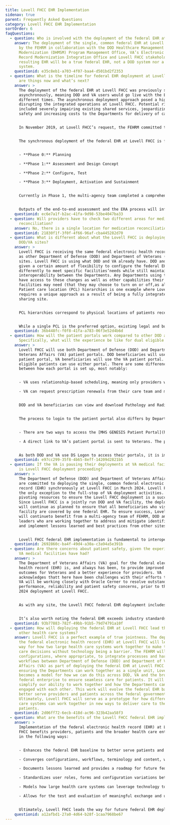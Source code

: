 ```yaml
---
title: Lovell FHCC EHR Implementation
sidenav: true
parent: Frequently Asked Questions
category: Lovell FHCC EHR Implementation
sortOrder: 6
faqQuestions:
  - question: Who is involved with the deployment of the federal EHR at Lovell FHCC?
    answer: The deployment of the single, common federal EHR at Lovell FHCC is led
      by the FEHRM in collaboration with the DOD Healthcare Management Systems
      Modernization (DHMSM) Program Management Office, VA’s Electronic Health
      Record Modernization Integration Office and Lovell FHCC stakeholders. The
      resulting EHR will be a true federal EHR, not a DOD system nor a VA
      system.
    questionid: e35c8eb1-a703-4f07-baa4-d501bd2f2353
  - question: What is the timeline for federal EHR deployment at Lovell FHCC? Where
      are things now and what’s next?
    answer: >
      The deployment of the federal EHR at Lovell FHCC was previously scheduled
      asynchronously, meaning DOD and VA users would go live with the EHR at
      different times. The asynchronous deployment approach posed a high risk of
      disrupting the integrated operations at Lovell FHCC. Potential risks
      included severely impairing existing shared services, jeopardizing patient
      safety and increasing costs to the Departments for delivery of care.


      In November 2019, at Lovell FHCC’s request, the FEHRM committed to a joint site engagement to assess the risk. In September 2020, the FEHRM, with various DOD, VA and vendor stakeholders, conducted a site engagement during which there was consensus for a synchronous deployment approach. By conducting a synchronous deployment, the Departments can realize cost-savings by reducing the duplicate work of two deployment efforts and mitigate the risks introduced through an asynchronous deployment at this fully integrated site. Through collaboration led by the FEHRM, the team agreed to use the DHMSM contract vehicle to deliver the federal EHR.


      The synchronous deployment of the federal EHR at Lovell FHCC is following a phased approach:


      - **Phase 0:** Planning

      - **Phase 1:** Assessment and Design Concept

      - **Phase 2:** Configure, Test

      - **Phase 3:** Deployment, Activation and Sustainment


      Currently in Phase 1, the multi-agency team completed a comprehensive end-to-end assessment at Lovell FHCC focused on gathering current state clinical and business process workflows. Now, the team is executing the Lovell FHCC Enterprise Requirements Adjudication (ERA) process. The ERA process is a thorough, high-impact decision-making process focused on DOD and VA requirements and deployment approach, where discrepancies exist. The ERA process deconflicts the build between DOD and VA, leverages existing governance boards and drives toward convergence. The ERA process is defining the design of the federal EHR for implementation at Lovell FHCC and the approach for the deployment.


      Outputs of the end-to-end assessment and the ERA process will inform the Lovell FHCC Implementation Plan, which will include milestones and timelines for the deployment. Once the Lovell FHCC Implementation Plan is finalized, the FEHRM will lead discussions between senior Department leadership to assess the projected Lovell FHCC go-live timing with DOD wave and VA VISN deployment timelines.
    questionid: ec6e7a1f-b2ac-41fa-9d98-53be4047ba33
  - question: Will providers have to check two different areas for medication
      reconciliation?
    answer: No, there is a single location for medication reconciliation.
    questionid: 21830f1f-3f0f-4f66-96af-cba445282d70
  - question: What is different about what the Lovell FHCC is deploying versus other
      DOD/VA sites?
    answer: >
      Lovell FHCC is receiving the same federal electronic health record (EHR)
      as other Department of Defense (DOD) and Department of Veterans (VA)
      sites. Lovell FHCC is using what DOD and VA already have. DOD and VA are
      given a certain amount of flexibility to configure the federal EHR
      differently to meet specific facilities’needs while still maintaining
      interoperability between the Departments. Any Departments using the EHR
      have access to these changes as well as other capabilities their specific
      facilities may need (that they may choose to turn on or off,as allowed).
      Patient care location (PCL) hierarchies is one example where Lovell FHCC
      requires a unique approach as a result of being a fully integrated, joint
      sharing site.


      PCL hierarchies correspond to physical locations of patients receiving health care services, with facilities at the top level of the hierarchy followed by buildings, nursing units, rooms and beds. Lovell FHCC will use two PCL hierarchies—one for each Department, in their respective facilities. All other DOD and VA facilities currently use either a DOD or VA PCL (not both) when they implement the federal EHR. Because patient care locations are associated with either DOD or VA locations at Lovell FHCC, they can be leveraged as the basis for user role assignment, workflow (1DOD or 1VA), interface, configuration and end-user training. Using both DOD and VA PCL hierarchies at Lovell FHCC allows each Department the ability to satisfy their respective statutory requirements regarding eligible beneficiaries and encounter charging.


      While a single PCL is the preferred option, existing legal and business barriers presented the need for a near-term solution to avoid significant schedule risks for the Lovell FHCC federal EHR implementation. Ultimately, DOD and VA can use this dual PCL configuration to provide Lovell FHCC with the existing DOD and VA enterprise configurations, without having to maintain a “Lovell FHCC specific” configuration. Further, orders portability is maintained, as orders can be associated (or “flexed”) to the correct PCL and service resource location within the federal EHR.
    questionid: 36b448fc-f0f8-41fa-a783-06f3e52d4b6d
  - question: How will the patient portals work compared to other DOD and VA sites?
      Specifically, what will the experience be like for dual eligible patients?
    answer: >
      Lovell FHCC will use both Department of Defense (DOD) and Department of
      Veterans Affairs (VA) patient portals. DOD beneficiaries will use the DOD
      patient portal, VA beneficiaries will use the VA patient portal. Dual
      eligible patients can use either portal. There are some differences
      between how each portal is set up, most notably:


      - VA uses relationship-based scheduling, meaning only providers with an established relationship will appear to the patient for messaging and scheduling. DOD is moving to relationship-based scheduling; however, beneficiaries can direct book an appointment, which is not currently a feature enabled for VA.

      - VA can request prescription renewals from their care team and medication refills from pharmacies. DOD can request prescription renewals; however, medication refills is not enabled.


      DOD and VA beneficiaries can view and download Pathology and Radiology reports. Additionally, VA beneficiaries can view and download Microbiology and Cardiology reports.


      The process to login to the patient portal also differs by Department.


      - There are two ways to access the [MHS GENESIS Patient Portal](https://health.mil/news/in-the-spotlight/mhs-genesis): 1. Using a Common Access Card reader, or 2. Creating a DS Logon account.

      - A direct link to VA’s patient portal is sent to Veterans. The portal is accessible through [MyHealtheVet](https://www.myhealth.va.gov/mhv-portal-web/home) and [VA.gov](https://VA.gov).


      As both DOD and VA use DS Logon to access their portals, it is important for beneficiaries to make sure their personal information (name, address, email and phone numbers) are listed correctly in the Defense Enrollment Eligibility ReportingSystem (DEERS) to avoid problems with claims, referrals, delivery of home prescriptions and access to care for dependents. Veterans and family members who receive health care or direct benefit payments from VA and changed their legal names since discharging from military service must update their new name with DEERS.
    questionid: e97cc299-35f8-4b65-8eff-14209d2821b5
  - question: If the VA is pausing their deployments at VA medical facilities, why
      is Lovell FHCC deployment proceeding?
    answer: >
      The Department of Defense (DOD) and Department of Veterans Affairs (VA)
      are committed to deploying the single, common federal electronic health
      record (EHR) synchronously at Lovell FHCC in March 2024. Lovell FHCC is
      the only exception to the full-stop of VA deployment activities. VA is
      pivoting resources to ensure the Lovell FHCC deployment is a success.
      Since Lovell FHCC is a jointly run DOD and VA facility, the deployment
      will continue as planned to ensure that all beneficiaries who visit the
      facility are covered by one federal EHR. To ensure success, Lovell FHCC
      will continueto benefit from a multi-agency team of FEHRM, DOD and VA
      leaders who are working together to address and mitigate identified risks
      and implement lessons learned and best practices from other sites.


      Lovell FHCC federal EHR implementation is fundamental to interoperability and the federal EHR moving forward. The FEHRM, DOD and VA are committed to getting it right. By ensuring the Departments can work together as a single unit, Lovell FHCC becomes a model for how we can do this across DOD, VA and the broader federal enterprise to ensure seamless, integrated care for patients. It will help simplify our ability to work together and how the Departments can demonstrate interoperability.
    questionid: 2692860c-ba4f-49d4-a30a-c3a94a5e391b
  - question: Are there concerns about patient safety, given the experiences other
      VA medical facilities have had?
    answer: >
      The Department of Veterans Affairs (VA) goal for the federal electronic
      health record (EHR) is, and always has been, to provide improved health
      outcomes for Veterans and a better experience for providers. VA
      acknowledges thatt here have been challenges with their efforts to date.
      VA will be working closely with Oracle Cerner to resolve outstanding
      performance, reliability and patient safety concerns, prior to the March
      2024 deployment at Lovell FHCC.


      As with any site, the Lovell FHCC federal EHR deployment includes a 12-month cadence of deployment events to prepare the facility’s technology, processes and people for the change in systems. As a result of the enterprise nature of the federal EHR, VA and Oracle Cerner can address the four patient safety issues identified in their Sprint Report (i.e., unknown queue, no show/cancelled appointment routing toscheduling queues, creation of visible external referrals for worklist action and ordering procedure charge codes without ordering the actual clinical imaging) ahead of Lovell FHCC’s go-live.


      It’s also worth noting the federal EHR exceeds industry standards for protecting patient information, satisfying DOD standards for cybersecurity and DOD and VA agreed-to standards of privacy.
    questionid: 93b77883-782f-49bb-91b5-79d74791a10f
  - question: How will deploying the federal EHR at Lovell FHCC lead the way for
      other health care systems?
    answer: Lovell FHCC is a perfect example of true jointness. The deployment of
      the federal electronic health record (EHR) at Lovell FHCC will lead the
      way for how two large health care systems work together to make the best
      care decisions without technology being a barrier. The FEHRM will converge
      configurations, where appropriate, to integrate processes and harmonize
      workflows between Department of Defense (DOD) and Department of Veterans
      Affairs (VA) as part of deploying the federal EHR at Lovell FHCC. By
      ensuring the Departments can work together as a single unit, Lovell FHCC
      becomes a model for how we can do this across DOD, VA and the broader
      federal enterprise to ensure seamless care for patients. It will help
      simplify our ability to work together and how the Departments can be
      engaged with each other. This work will evolve the federal EHR baseline to
      better serve providers and patients across the federal government.
      Ultimately, Lovell FHCC will serve as a prototype for how different health
      care systems can work together in new ways to deliver care to their
      patients.
    questionid: 2d06ff72-6ecb-418d-ac96-323b42aa58f3
  - question: What are the benefits of the Lovell FHCC federal EHR implementation?
    answer: >
      Implementation of the federal electronic health record (EHR) at Lovell
      FHCC benefits providers, patients and the broader health care enterprise
      in the following ways:


      - Enhances the federal EHR baseline to better serve patients and providers across the federal government

      - Converges configurations, workflows, terminology and content, where appropriate, between the Department of Defense (DOD) and Department of Veterans Affairs (VA) to improve clinical decision-making

      - Documents lessons learned and provides a roadmap for future federal EHR deployments and troubleshooting, especially at joint sharing sites where care is integrated

      - Standardizes user roles, forms and configuration variations between DOD and VA, where appropriate

      - Models how large health care systems can leverage technology to drive the best health care decisions

      - Allows for the test and evaluation of meaningful exchange and use of data between DOD, VA and other health care systems, as required by the National Defense Authorization Act for Fiscal Year 2020


      Ultimately, Lovell FHCC leads the way for future federal EHR deployments and improving patient care and the end-user experience.
    questionid: a12afbd1-27a0-4d64-b28f-1caa7968be67
---
```

